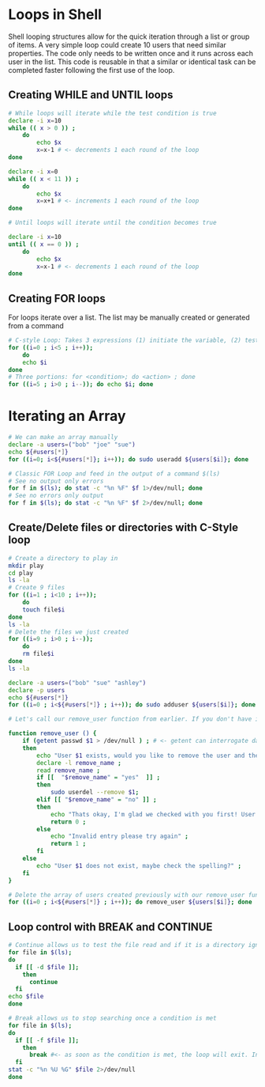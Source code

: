 # Loops in Shell

Shell looping structures allow for the quick iteration through a list or group of items. A very simple loop could create
10 users that need similar properties. The code only needs to be written once and it runs across each user in the list.
This code is reusable in that a similar or identical task can be completed faster following the first use of the loop.

## Creating WHILE and UNTIL loops
```bash
# While loops will iterate while the test condition is true
declare -i x=10
while (( x > 0 )) ;
    do
        echo $x
        x=x-1 # <- decrements 1 each round of the loop
done

declare -i x=0
while (( x < 11 )) ;
    do
        echo $x
        x=x+1 # <- increments 1 each round of the loop
done

# Until loops will iterate until the condition becomes true

declare -i x=10
until (( x == 0 )) ;
    do
        echo $x 
        x=x-1 # <- decrements 1 each round of the loop
done
```

## Creating FOR loops
For loops iterate over a list. The list may be manually created or generated from a command

```bash
# C-style Loop: Takes 3 expressions (1) initiate the variable, (2) test the variable, (3) increment/decrement the variable
for ((i=0 ; i<5 ; i++));
    do 
    echo $i
done
# Three portions: for <condition>; do <action> ; done
for ((i=5 ; i>0 ; i--)); do echo $i; done
```
# Iterating an Array
```bash
# We can make an array manually
declare -a users=("bob" "joe" "sue")
echo ${#users[*]}
for ((i=0; i<${#users[*]}; i++)); do sudo useradd ${users[$i]}; done

# Classic FOR Loop and feed in the output of a command $(ls)
# See no output only errors
for f in $(ls); do stat -c "%n %F" $f 1>/dev/null; done
# See no errors only output
for f in $(ls); do stat -c "%n %F" $f 2>/dev/null; done
```

## Create/Delete files or directories with C-Style loop
```bash
# Create a directory to play in
mkdir play
cd play
ls -la
# Create 9 files
for ((i=1 ; i<10 ; i++));
    do
    touch file$i
done
ls -la
# Delete the files we just created
for ((i=9 ; i>0 ; i--));
    do
    rm file$i
done
ls -la
```

```bash
declare -a users=("bob" "sue" "ashley")
declare -p users
echo ${#users[*]}
for ((i=0 ; i<${#users[*]} ; i++)); do sudo adduser ${users[$i]}; done

# Let's call our remove_user function from earlier. If you don't have it, here it is for reference

function remove_user () {
    if (getent passwd $1 > /dev/null ) ; # <- getent can interrogate databases (cat /etc/nsswitch.conf)
    then
        echo "User $1 exists, would you like to remove the user and their home directory and mail spool? [yes|no]" ;
        declare -l remove_name ;
        read remove_name ;
        if [[  "$remove_name" = "yes"  ]] ; 
        then
            sudo userdel --remove $1;
        elif [[ "$remove_name" = "no" ]] ;
        then
            echo "Thats okay, I'm glad we checked with you first! User $1 is safe and not deleted." ;
            return 0 ;
        else
            echo "Invalid entry please try again" ;
            return 1 ;
        fi
    else
        echo "User $1 does not exist, maybe check the spelling?" ;
    fi
}

# Delete the array of users created previously with our remove_user function
for ((i=0 ; i<${#users[*]} ; i++)); do remove_user ${users[$i]}; done
```

## Loop control with BREAK and CONTINUE
```bash
# Continue allows us to test the file read and if it is a directory ignore the read
for file in $(ls);
do
  if [[ -d $file ]];
    then
      continue
  fi
echo $file
done

# Break allows us to stop searching once a condition is met
for file in $(ls);
do
  if [[ -f $file ]]; 
    then
      break #<- as soon as the condition is met, the loop will exit. In this case when a file is read 
  fi
stat -c "%n %U %G" $file 2>/dev/null
done
```